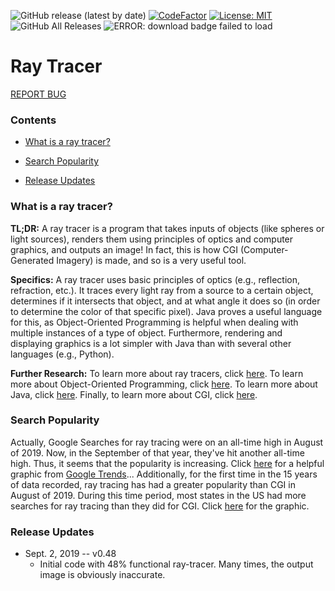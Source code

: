 ![GitHub release (latest by date)](https://img.shields.io/github/v/release/0xmmalik/raytracing?style=for-the-badge)
[![CodeFactor](https://www.codefactor.io/repository/github/0xmmalik/raytracing/badge?style=for-the-badge)](https://www.codefactor.io/repository/github/0xmmalik/raytracing?style=for-the-badge)
[![License: MIT](https://img.shields.io/badge/License-MIT-purple.svg?style=for-the-badge)](https://opensource.org/licenses/MIT)
![GitHub All Releases](https://img.shields.io/github/downloads/0xmmalik/raytracing/total?style=for-the-badge)
![ERROR: download badge failed to load](https://img.shields.io/github/issues-raw/0xmmalik/raytracing?style=for-the-badge)

# Ray Tracer

[REPORT BUG](https://docs.google.com/forms/d/e/1FAIpQLSe_YcEay9wLVpncyxdMqbV3kVaUTyBlnpiLnB8w4T-EwRmyug/viewform?usp=sf_link)

### Contents


- [What is a ray tracer?](#what-is-a-ray-tracer)

- [Search Popularity](#search-popularity)

- [Release Updates](#release-updates)

### What is a ray tracer?

**TL;DR:** A ray tracer is a program that takes inputs of objects (like spheres or light sources), renders them using principles of optics and computer graphics, and outputs an image! In fact, this is how CGI (Computer-Generated Imagery) is made, and so is a very useful tool.

**Specifics:** A ray tracer uses basic principles of optics (e.g., reflection, refraction, etc.). It traces every light ray from a source to a certain object, determines if it intersects that object, and at what angle it does so (in order to determine the color of that specific pixel). Java proves a useful language for this, as Object-Oriented Programming is helpful when dealing with multiple instances of a type of object. Furthermore, rendering and displaying graphics is a lot simpler with Java than with several other languages (e.g., Python). 

**Further Research:** To learn more about ray tracers, click [here](https://en.wikipedia.org/wiki/Ray_tracing_(graphics)). To learn more about Object-Oriented Programming, click [here](https://en.wikipedia.org/wiki/Object-oriented_programming). To learn more about Java, click [here](https://en.wikipedia.org/wiki/Java_(programming_language)). Finally, to learn more about CGI, click [here](https://en.wikipedia.org/wiki/Computer-generated_imagery).

### Search Popularity

Actually, Google Searches for ray tracing were on an all-time high in August of 2019. Now, in the September of that year, they've hit another all-time high. Thus, it seems that the popularity is increasing. Click [here](https://trends.google.com/trends/explore?date=all&geo=US&q=%2Fm%2F06h2c) for a helpful graphic from [Google Trends](trends.google.com)... Additionally, for the first time in the 15 years of data recorded, ray tracing has had a greater popularity than CGI in August of 2019. During this time period, most states in the US had more searches for ray tracing than they did for CGI. Click [here](https://trends.google.com/trends/explore?date=all&geo=US&q=%2Fm%2F06h2c,%2Fm%2F021ny) for the graphic.

### Release Updates

* Sept. 2, 2019 -- v0.48
	* Initial code with 48% functional ray-tracer. Many times, the output image is obviously inaccurate.
